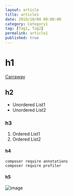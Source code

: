 ```yaml
---
layout: article
title: article1
date: 2019/10/08 00:00:00
category: Cαtegory1
tag: [Tag1, Tag2]
permalink: article1
published: true
---
```


# h1

[Carraway](sanzaieng.com/carraway)

## h2
* Unordered List1
* Unordered List2

### h3
1. Ordered List1
1. Ordered List2

#### h4

```shell
composer require annotations
composer require profiler
```
#### h5

![image](sanzaieng.com/dist/carraway.jpg "image")